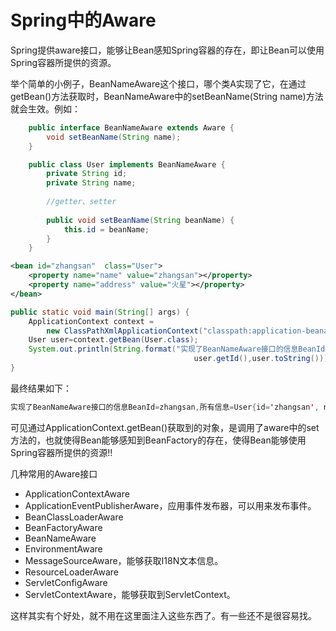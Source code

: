# Spring中的Aware

Spring提供aware接口，能够让Bean感知Spring容器的存在，即让Bean可以使用Spring容器所提供的资源。

举个简单的小例子，BeanNameAware这个接口，哪个类A实现了它，在通过getBean()方法获取时，BeanNameAware中的setBeanName(String name)方法就会生效。例如：

```java
	public interface BeanNameAware extends Aware {
    	void setBeanName(String name);
	}
```

```java
    public class User implements BeanNameAware {
    	private String id;
        private String name;
        
        //getter、setter
        
        public void setBeanName(String beanName) {
            this.id = beanName;
        }
    }
```

```xml
<bean id="zhangsan"  class="User">
	<property name="name" value="zhangsan"></property>
	<property name="address" value="火星"></property>
</bean>
```

```java
public static void main(String[] args) {
    ApplicationContext context = 
        new ClassPathXmlApplicationContext("classpath:application-beanaware.xml");
    User user=context.getBean(User.class);
    System.out.println(String.format("实现了BeanNameAware接口的信息BeanId=%s,所有信息=%s",
                                         user.getId(),user.toString()));
}
```

最终结果如下：

```java
实现了BeanNameAware接口的信息BeanId=zhangsan,所有信息=User{id='zhangsan', name='zhangsan', address='火星'}
```

可见通过ApplicationContext.getBean()获取到的对象，是调用了aware中的set方法的，也就使得Bean能够感知到BeanFactory的存在，使得Bean能够使用Spring容器所提供的资源!!



几种常用的Aware接口

* ApplicationContextAware
* ApplicationEventPublisherAware，应用事件发布器，可以用来发布事件。
* BeanClassLoaderAware
* BeanFactoryAware
* BeanNameAware
* EnvironmentAware
* MessageSourceAware，能够获取I18N文本信息。
* ResourceLoaderAware
* ServletConfigAware
* ServletContextAware，能够获取到ServletContext。



这样其实有个好处，就不用在这里面注入这些东西了。有一些还不是很容易找。
